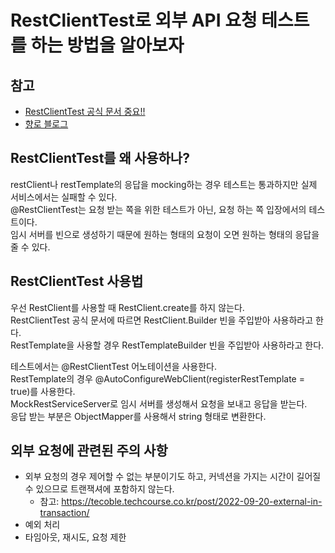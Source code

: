# RestClientTest로 외부 API 요청 테스트를 하는 방법을 알아보자

## 참고

- [RestClientTest 공식 문서 중요!!](https://docs.spring.io/spring-boot/api/java/org/springframework/boot/test/autoconfigure/web/client/RestClientTest.html)
- [향로 블로그](https://jojoldu.tistory.com/341)

## RestClientTest를 왜 사용하나?

restClient나 restTemplate의 응답을 mocking하는 경우 테스트는 통과하지만 실제 서비스에서는 실패할 수 있다.    
@RestClientTest는 요청 받는 쪽을 위한 테스트가 아닌, 요청 하는 쪽 입장에서의 테스트이다.   
임시 서버를 빈으로 생성하기 때문에 원하는 형태의 요청이 오면 원하는 형태의 응답을 줄 수 있다.

## RestClientTest 사용법

우선 RestClient를 사용할 때 RestClient.create를 하지 않는다.    
RestClientTest 공식 문서에 따르면 RestClient.Builder 빈을 주입받아 사용하라고 한다.    
RestTemplate을 사용할 경우 RestTemplateBuilder 빈을 주입받아 사용하라고 한다.

테스트에서는 @RestClientTest 어노테이션을 사용한다.   
RestTemplate의 경우 @AutoConfigureWebClient(registerRestTemplate = true)를 사용한다.   
MockRestServiceServer로 임시 서버를 생성해서 요청을 보내고 응답을 받는다.   
응답 받는 부분은 ObjectMapper를 사용해서 string 형태로 변환한다.

## 외부 요청에 관련된 주의 사항

- 외부 요청의 경우 제어할 수 없는 부분이기도 하고, 커넥션을 가지는 시간이 길어질 수 있으므로 트랜잭셔에 포함하지 않는다.
    - 참고: https://tecoble.techcourse.co.kr/post/2022-09-20-external-in-transaction/
- 예외 처리
- 타임아웃, 재시도, 요청 제한





